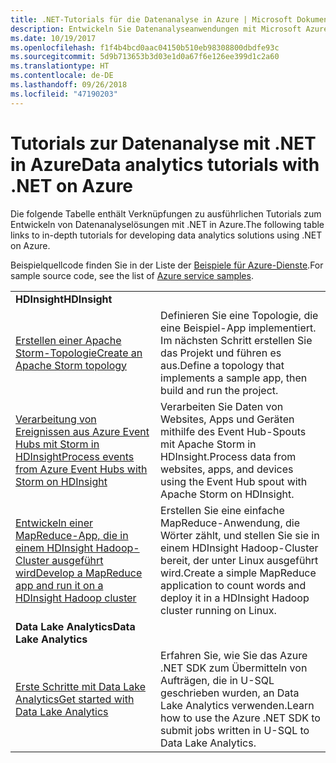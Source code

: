 ```yaml
---
title: .NET-Tutorials für die Datenanalyse in Azure | Microsoft Dokumentation
description: Entwickeln Sie Datenanalyseanwendungen mit Microsoft Azure-Diensten.
ms.date: 10/19/2017
ms.openlocfilehash: f1f4b4bcd0aac04150b510eb98308800dbdfe93c
ms.sourcegitcommit: 5d9b713653b3d03e1d0a67f6e126ee399d1c2a60
ms.translationtype: HT
ms.contentlocale: de-DE
ms.lasthandoff: 09/26/2018
ms.locfileid: "47190203"
---
```

# <a name="data-analytics-tutorials-with-net-on-azure"></a><span data-ttu-id="9db2c-103">Tutorials zur Datenanalyse mit .NET in Azure</span><span class="sxs-lookup"><span data-stu-id="9db2c-103">Data analytics tutorials with .NET on Azure</span></span>

<span data-ttu-id="9db2c-104">Die folgende Tabelle enthält Verknüpfungen zu ausführlichen Tutorials zum Entwickeln von Datenanalyselösungen mit .NET in Azure.</span><span class="sxs-lookup"><span data-stu-id="9db2c-104">The following table links to in-depth tutorials for developing data analytics solutions using .NET on Azure.</span></span> 

<span data-ttu-id="9db2c-105">Beispielquellcode finden Sie in der Liste der [Beispiele für Azure-Dienste](https://azure.microsoft.com/resources/samples/?platform=dotnet).</span><span class="sxs-lookup"><span data-stu-id="9db2c-105">For sample source code, see the list of [Azure service samples](https://azure.microsoft.com/resources/samples/?platform=dotnet).</span></span>

| | |
|---|---|
| <span data-ttu-id="9db2c-106">**HDInsight**</span><span class="sxs-lookup"><span data-stu-id="9db2c-106">**HDInsight**</span></span> | |
| <span data-ttu-id="9db2c-107">[Erstellen einer Apache Storm-Topologie][1]</span><span class="sxs-lookup"><span data-stu-id="9db2c-107">[Create an Apache Storm topology][1]</span></span> | <span data-ttu-id="9db2c-108">Definieren Sie eine Topologie, die eine Beispiel-App implementiert. Im nächsten Schritt erstellen Sie das Projekt und führen es aus.</span><span class="sxs-lookup"><span data-stu-id="9db2c-108">Define a topology that implements a sample app, then build and run the project.</span></span> | 
| <span data-ttu-id="9db2c-109">[Verarbeitung von Ereignissen aus Azure Event Hubs mit Storm in HDInsight][2]</span><span class="sxs-lookup"><span data-stu-id="9db2c-109">[Process events from Azure Event Hubs with Storm on HDInsight][2]</span></span> | <span data-ttu-id="9db2c-110">Verarbeiten Sie Daten von Websites, Apps und Geräten mithilfe des Event Hub-Spouts mit Apache Storm in HDInsight.</span><span class="sxs-lookup"><span data-stu-id="9db2c-110">Process data from websites, apps, and devices using the Event Hub spout with Apache Storm on HDInsight.</span></span>
| <span data-ttu-id="9db2c-111">[Entwickeln einer MapReduce-App, die in einem HDInsight Hadoop-Cluster ausgeführt wird][3]</span><span class="sxs-lookup"><span data-stu-id="9db2c-111">[Develop a MapReduce app and run it on a HDInsight Hadoop cluster][3]</span></span> | <span data-ttu-id="9db2c-112">Erstellen Sie eine einfache MapReduce-Anwendung, die Wörter zählt, und stellen Sie sie in einem HDInsight Hadoop-Cluster bereit, der unter Linux ausgeführt wird.</span><span class="sxs-lookup"><span data-stu-id="9db2c-112">Create a simple MapReduce application to count words and deploy it in a HDInsight Hadoop cluster running on Linux.</span></span> |
| <span data-ttu-id="9db2c-113">**Data Lake Analytics**</span><span class="sxs-lookup"><span data-stu-id="9db2c-113">**Data Lake Analytics**</span></span> | |
| <span data-ttu-id="9db2c-114">[Erste Schritte mit Data Lake Analytics][4]</span><span class="sxs-lookup"><span data-stu-id="9db2c-114">[Get started with Data Lake Analytics][4]</span></span> | <span data-ttu-id="9db2c-115">Erfahren Sie, wie Sie das Azure .NET SDK zum Übermitteln von Aufträgen, die in U-SQL geschrieben wurden, an Data Lake Analytics verwenden.</span><span class="sxs-lookup"><span data-stu-id="9db2c-115">Learn how to use the Azure .NET SDK to submit jobs written in U-SQL to Data Lake Analytics.</span></span>|


[1]: /azure/hdinsight/hdinsight-storm-develop-csharp-event-hub-topology
[2]: /azure/hdinsight/hdinsight-storm-develop-csharp-visual-studio-topology
[3]: /azure/hdinsight/hdinsight-hadoop-dotnet-csharp-mapreduce-streaming
[4]: /azure/data-lake-analytics/data-lake-analytics-get-started-net-sdk
